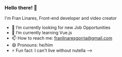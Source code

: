 ### Hello there! 👋

I'm Fran Linares, Front-end developer and video creator

- 🔭 I’m currently looking for new Job Opportunities
- 🌱 I’m currently learning Vue.js 
- 📫 How to reach me: franlinaresgorria@gmail.com
- 😄 Pronouns: he/him
- ⚡ Fun fact: I can't live without nutella
-->
